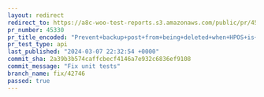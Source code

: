 ```yaml
---
layout: redirect
redirect_to: https://a8c-woo-test-reports.s3.amazonaws.com/public/pr/45330/api/index.html
pr_number: 45330
pr_title_encoded: "Prevent+backup+post+from+being+deleted+when+HPOS+is+authoritative"
pr_test_type: api
last_published: "2024-03-07 22:32:54 +0000"
commit_sha: 2a39b3b574caffcbecf4146a7e932c6836ef9108
commit_message: "Fix unit tests"
branch_name: fix/42746
passed: true
---
```

